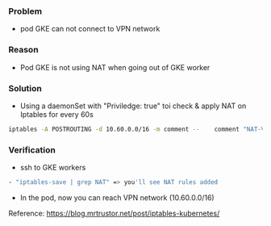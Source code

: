 ### Problem
- pod GKE can not connect to VPN network


### Reason
- Pod GKE is not using NAT when going out of GKE worker


### Solution
- Using a daemonSet with "Priviledge: true" toi check & apply NAT on Iptables for every 60s
```bash
iptables -A POSTROUTING -d 10.60.0.0/16 -m comment --    comment "NAT-VPN: SNAT for outbound traffic through VPN" -m addrtype ! --  dst-type LOCAL -j MASQUERADE -t nat
``` 


### Verification
- ssh to GKE workers
```bash
- "iptables-save | grep NAT" => you'll see NAT rules added
```
- In the pod, now you can reach VPN network (10.60.0.0/16)


Reference: https://blog.mrtrustor.net/post/iptables-kubernetes/

